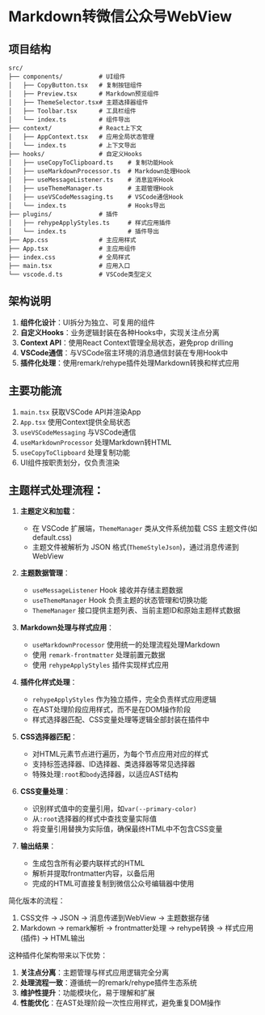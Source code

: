 # Markdown转微信公众号WebView

## 项目结构

```
src/
├── components/          # UI组件
│   ├── CopyButton.tsx   # 复制按钮组件
│   ├── Preview.tsx      # Markdown预览组件
│   ├── ThemeSelector.tsx# 主题选择器组件
│   ├── Toolbar.tsx      # 工具栏组件
│   └── index.ts         # 组件导出
├── context/             # React上下文
│   ├── AppContext.tsx   # 应用全局状态管理
│   └── index.ts         # 上下文导出
├── hooks/               # 自定义Hooks
│   ├── useCopyToClipboard.ts    # 复制功能Hook
│   ├── useMarkdownProcessor.ts  # Markdown处理Hook
│   ├── useMessageListener.ts    # 消息监听Hook
│   ├── useThemeManager.ts       # 主题管理Hook
│   ├── useVSCodeMessaging.ts    # VSCode通信Hook
│   └── index.ts                 # Hooks导出
├── plugins/             # 插件
│   ├── rehypeApplyStyles.ts     # 样式应用插件
│   └── index.ts                 # 插件导出
├── App.css              # 主应用样式
├── App.tsx              # 主应用组件
├── index.css            # 全局样式
├── main.tsx             # 应用入口
└── vscode.d.ts          # VSCode类型定义
```

## 架构说明

1. **组件化设计**：UI拆分为独立、可复用的组件
2. **自定义Hooks**：业务逻辑封装在各种Hooks中，实现关注点分离
3. **Context API**：使用React Context管理全局状态，避免prop drilling
4. **VSCode通信**：与VSCode宿主环境的消息通信封装在专用Hook中
5. **插件化处理**：使用remark/rehype插件处理Markdown转换和样式应用

## 主要功能流

1. `main.tsx` 获取VSCode API并渲染App
2. `App.tsx` 使用Context提供全局状态
3. `useVSCodeMessaging` 与VSCode通信
4. `useMarkdownProcessor` 处理Markdown转HTML
5. `useCopyToClipboard` 处理复制功能
6. UI组件按职责划分，仅负责渲染

## 主题样式处理流程：
1. **主题定义和加载**：
   - 在 VSCode 扩展端，`ThemeManager` 类从文件系统加载 CSS 主题文件(如 default.css)
   - 主题文件被解析为 JSON 格式(`ThemeStyleJson`)，通过消息传递到WebView

2. **主题数据管理**：
   - `useMessageListener` Hook 接收并存储主题数据
   - `useThemeManager` Hook 负责主题的状态管理和切换功能
   - `ThemeManager` 接口提供主题列表、当前主题ID和原始主题样式数据

3. **Markdown处理与样式应用**：
   - `useMarkdownProcessor` 使用统一的处理流程处理Markdown
   - 使用 `remark-frontmatter` 处理前置元数据
   - 使用 `rehypeApplyStyles` 插件实现样式应用

4. **插件化样式处理**：
   - `rehypeApplyStyles` 作为独立插件，完全负责样式应用逻辑
   - 在AST处理阶段应用样式，而不是在DOM操作阶段
   - 样式选择器匹配、CSS变量处理等逻辑全部封装在插件中

5. **CSS选择器匹配**：
   - 对HTML元素节点进行遍历，为每个节点应用对应的样式
   - 支持标签选择器、ID选择器、类选择器等常见选择器
   - 特殊处理`:root`和`body`选择器，以适应AST结构

6. **CSS变量处理**：
   - 识别样式值中的变量引用，如`var(--primary-color)`
   - 从`:root`选择器的样式中查找变量实际值
   - 将变量引用替换为实际值，确保最终HTML中不包含CSS变量

7. **输出结果**：
   - 生成包含所有必要内联样式的HTML
   - 解析并提取frontmatter内容，以备后用
   - 完成的HTML可直接复制到微信公众号编辑器中使用

简化版本的流程：
1. CSS文件 → JSON → 消息传递到WebView → 主题数据存储
2. Markdown → remark解析 → frontmatter处理 → rehype转换 → 样式应用(插件) → HTML输出

这种插件化架构带来以下优势：
1. **关注点分离**：主题管理与样式应用逻辑完全分离
2. **处理流程一致**：遵循统一的remark/rehype插件生态系统
3. **维护性提升**：功能模块化，易于理解和扩展
4. **性能优化**：在AST处理阶段一次性应用样式，避免重复DOM操作
